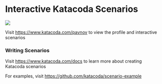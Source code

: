 # Interactive Katacoda Scenarios

[![](http://shields.katacoda.com/katacoda/pavnov/count.svg)](https://www.katacoda.com/pavnov "Get your profile on Katacoda.com")

Visit https://www.katacoda.com/pavnov to view the profile and interactive scenarios

### Writing Scenarios
Visit https://www.katacoda.com/docs to learn more about creating Katacoda scenarios

For examples, visit https://github.com/katacoda/scenario-example
